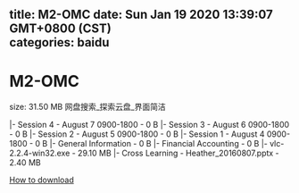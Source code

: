 
title: M2-OMC
date: Sun Jan 19 2020 13:39:07 GMT+0800 (CST)    
categories: baidu
---

# M2-OMC
size: 31.50 MB
 网盘搜索_探索云盘_界面简洁
 
|- Session 4 - August 7 0900-1800 - 0 B
|- Session 3 - August 6 0900-1800 - 0 B
|- Session 2 - August 5 0900-1800 - 0 B
|- Session 1 - August 4 0900-1800 - 0 B
|- General Information - 0 B
|- Financial Accounting - 0 B
|- vlc-2.2.4-win32.exe - 29.10 MB
|- Cross Learning - Heather_20160807.pptx - 2.40 MB

[How to download](https://bpcam.bemobtrk.com/go/2ceec3aa-1ca2-46d6-b9ff-aaa5c184517c?jno=2919)